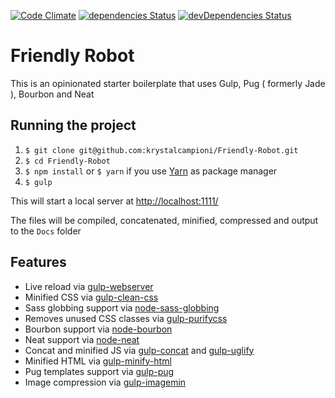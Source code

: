 [![Code Climate](https://codeclimate.com/github/krystalcampioni/gulp-pug-bourbon-neat-boilerplate/badges/gpa.svg)](https://codeclimate.com/github/krystalcampioni/Friendly-Robot)
[![dependencies Status](https://david-dm.org/krystalcampioni/gulp-pug-bourbon-neat-boilerplate/status.svg)](https://david-dm.org/krystalcampioni/gulp-pug-bourbon-neat-boilerplate) [![devDependencies Status](https://david-dm.org/krystalcampioni/gulp-pug-bourbon-neat-boilerplate/dev-status.svg)](https://david-dm.org/krystalcampioni/gulp-pug-bourbon-neat-boilerplate?type=dev)


# Friendly Robot
This is an opinionated starter boilerplate that uses Gulp, Pug ( formerly Jade ), Bourbon and Neat


## Running the project
1. `$ git clone git@github.com:krystalcampioni/Friendly-Robot.git`
2. `$ cd Friendly-Robot`
3. `$ npm install` or `$ yarn` if you use [Yarn](https://yarnpkg.com/) as package manager
4. `$ gulp`

This will start a local server at [http://localhost:1111/](http://localhost:1111/)

The files will be compiled, concatenated, minified, compressed and output to the `Docs` folder

## Features
 - Live reload via [gulp-webserver](https://www.npmjs.com/package/gulp-webserver)
 - Minified CSS via [gulp-clean-css](https://www.npmjs.com/package/gulp-clean-css)
 - Sass globbing support via [node-sass-globbing](https://www.npmjs.com/package/node-sass-globbing)
 - Removes unused CSS classes via [gulp-purifycss](https://github.com/purifycss/gulp-purifycss)
 - Bourbon support via [node-bourbon](https://www.npmjs.com/package/node-bourbon)
 - Neat support via [node-neat](https://www.npmjs.com/package/node-neat)
 - Concat and minified JS via [gulp-concat](https://www.npmjs.com/package/gulp-concat) and [gulp-uglify](https://www.npmjs.com/package/gulp-uglify)
 - Minified HTML via [gulp-minify-html](https://www.npmjs.com/package/gulp-minify-html)
 - Pug templates support via [gulp-pug](https://www.npmjs.com/package/gulp-pug)
 - Image compression via [gulp-imagemin](https://github.com/sindresorhus/gulp-imagemin)
